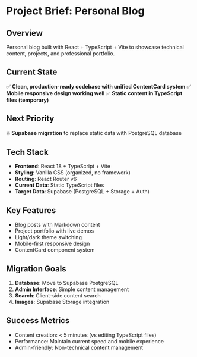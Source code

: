 # Project Brief: Personal Blog

## Overview

Personal blog built with React + TypeScript + Vite to showcase technical content, projects, and professional portfolio.

## Current State

✅ **Clean, production-ready codebase with unified ContentCard system**
✅ **Mobile responsive design working well**
✅ **Static content in TypeScript files (temporary)**

## Next Priority

🔥 **Supabase migration** to replace static data with PostgreSQL database

## Tech Stack

- **Frontend**: React 18 + TypeScript + Vite
- **Styling**: Vanilla CSS (organized, no framework)
- **Routing**: React Router v6
- **Current Data**: Static TypeScript files
- **Target Data**: Supabase (PostgreSQL + Storage + Auth)

## Key Features

- Blog posts with Markdown content
- Project portfolio with live demos
- Light/dark theme switching
- Mobile-first responsive design
- ContentCard component system

## Migration Goals

1. **Database**: Move to Supabase PostgreSQL
2. **Admin Interface**: Simple content management
3. **Search**: Client-side content search
4. **Images**: Supabase Storage integration

## Success Metrics

- Content creation: < 5 minutes (vs editing TypeScript files)
- Performance: Maintain current speed and mobile experience
- Admin-friendly: Non-technical content management
